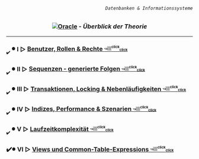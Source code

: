 ###### <div align="right"> *`Datenbanken & Informationssysteme`* </div>
### <div align="center" color="red"> [![Oracle](https://img.shields.io/badge/Oracle-F80000?logo=oracle&logoColor=fff)](#) - ***Überblick der Theorie*** </div>
---

### <sub><sub>✔️</sub></sub> <sub><sup color="green">●</sup></sub> Ⅰ ▻ [ Benutzer, Rollen & Rechte <sup><sub>👈🏼<sup color="red">click</sub><sub><sub color="orange">click</sub></sub></sub></sup></sub></sup> ](https://github.com/IxI-Enki/DbiTheorie-000/blob/master/users%2C%20rolls%20%26%20grants/README.md)  

### <sub><sub>✔️</sub></sub> <sub><sup color="lime">●</sup></sub> Ⅱ ▻ [ Sequenzen - generierte Folgen <sup><sub>👈🏼<sup color="red">click</sub><sub><sub color="orange">click</sub></sub></sub></sup></sub></sup> ](https://github.com/IxI-Enki/DbiTheorie-000/blob/master/sequences/README.md)    

### <sub><sub>✔️</sub></sub> <sub><sup color="cyan">●</sup></sub> Ⅲ ▻ [ Transaktionen, Locking & Nebenläufigkeiten <sup><sub>👈🏼<sup color="red">click</sub><sub><sub color="orange">click</sub></sub></sub></sup></sub></sup> ](https://github.com/IxI-Enki/DbiTheorie-000/blob/master/locking%20mechanisms/README.md) 

### <sub><sub>✔️</sub></sub> <sub><sup color="teal">●</sup></sub> Ⅳ ▻ [ Indizes, Performance & Szenarien <sup><sub>👈🏼<sup color="red">click</sub><sub><sub color="orange">click</sub></sub></sub></sup></sub></sup> ](https://github.com/IxI-Enki/DbiTheorie-000/blob/master/indizes/README.md)

### <sub><sub>✔️</sub></sub> <sub><sup color="royalblue">●<sup></sub> Ⅴ ▻ [ Laufzeitkomplexität <sup><sub>👈🏼<sup color="red">click</sub><sub><sub color="orange">click</sub></sub></sub></sup></sub></sup> ](https://github.com/IxI-Enki/DbiTheorie-000/blob/master/runtime%20complexity/README.md)

### ✔️<sub><sup color="blue">●</sup></sub> Ⅵ ▻ [ Views und Common-Table-Expressions <sup><sub>👈🏼<sup color="red">click</sub><sub><sub color="orange">click</sub></sub></sub></sup></sub></sup> ](https://github.com/IxI-Enki/DbiTheorie-000/blob/master/views%20%26%20common%20table%20expressions/README.md)
